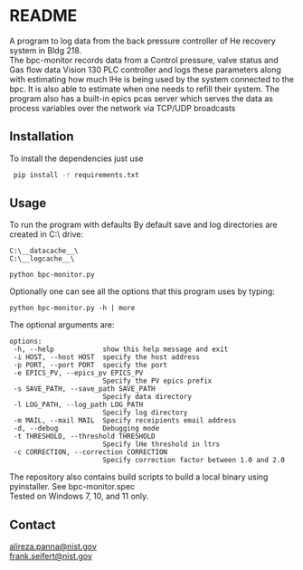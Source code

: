 # README
A program to log data from the back pressure controller of He recovery system in Bldg 218.\
The bpc-monitor records data from a Control pressure, valve status and Gas flow data Vision 130 PLC controller and logs these parameters along with estimating how much lHe is being used by the system connected to the bpc. It is also able to estimate when one needs to refill their system. The program also has a built-in epics pcas server which serves the data as process variables over the network via TCP/UDP broadcasts

## Installation
To install the dependencies just use
```bash
 pip install -r requirements.txt
 ```
 ## Usage
 To run the program with defaults By default save and log directories are created in C:\ drive:
 ```
 C:\__datacache__\
 C:\__logcache__\
 ```
 ```
 python bpc-monitor.py
 ```
 Optionally one can see all the options that this program uses by typing:
 ```
 python bpc-monitor.py -h | more
 ```
 The optional arguments are:
 ```
options:
  -h, --help            show this help message and exit
  -i HOST, --host HOST  specify the host address
  -p PORT, --port PORT  specify the port
  -e EPICS_PV, --epics_pv EPICS_PV
                        Specify the PV epics prefix
  -s SAVE_PATH, --save_path SAVE_PATH
                        Specify data directory
  -l LOG_PATH, --log_path LOG_PATH
                        Specify log directory
  -m MAIL, --mail MAIL  Specify receipients email address
  -d, --debug           Debugging mode
  -t THRESHOLD, --threshold THRESHOLD
                        Specify lHe threshold in ltrs
  -c CORRECTION, --correction CORRECTION
                        Specify correction factor between 1.0 and 2.0
 ```
The repository also contains build scripts to build a local binary using pyinstaller. See bpc-monitor.spec\
Tested on Windows 7, 10, and 11 only.

## Contact
alireza.panna@nist.gov\
frank.seifert@nist.gov